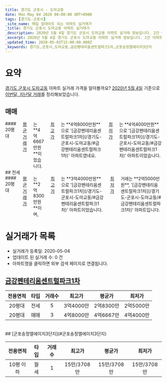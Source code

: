 ```yaml
---
title: 경기도 군포시 - 도마교동
date: Mon May 04 2020 00:00:00 GMT+0900
tags: [경기도-군포시]
_site_name: 매일 업데이트 되는 아파트 실거래가
_title: 경기도 군포시 도마교동 아파트 실거래가
_description: 2020년 5월 4일 경기도 군포시 도마교동 아파트 실거래 정보입니다. 2건 아파트 정보가 있습니다.
_excerpt: 2020년 5월 4일 경기도 군포시 도마교동 아파트 실거래 정보입니다. 2건 아파트 정보가 있습니다.
_updated_time: 2020-05-03T15:00:00.000Z
_keywords: 경기도,군포시,도마교동,금강펜테리움센트럴파크1차,군포송정엘에이치3단지
---
```





# 요약
<ins>경기도 군포시 도마교동</ins> 아파트 실거래 가격을 알아볼까요? <ins>2020년 5월 4일</ins> 기준으로 <ins>이번달, 지난달 거래</ins>를 정리해보았습니다.

## 매매
<div class="container">
<div class="twelve columns" markdown="1">
#### 20평대
<ins>평균 거래가</ins>는 **4억6667만원**이었습니다. <ins>최고가</ins>는 **4억8000만원**으로 '[금강펜테리움센트럴파크1차](/경기도-군포시-도마교동/#금강펜테리움센트럴파크1차)' 아파트였네요. <ins>최저가</ins>는 **4억4000만원**으로 '[금강펜테리움센트럴파크1차](/경기도-군포시-도마교동/#금강펜테리움센트럴파크1차)' 아파트이었습니다.
</div>
</div>
## 전세
<div class="container">
<div class="twelve columns" markdown="1">
#### 20평대
<ins>평균 거래가</ins>는 **2억8300만원**이며, <ins>최고가</ins>는 **3억4000만원**으로 '[금강펜테리움센트럴파크1차](/경기도-군포시-도마교동/#금강펜테리움센트럴파크1차)' 아파트이었습니다. <ins>최저가</ins> 거래는 **2억5000만원**, '[금강펜테리움센트럴파크1차](/경기도-군포시-도마교동/#금강펜테리움센트럴파크1차)' 아파트입니다.
</div>
</div>



# 실거래가 목록
- 실거래가 등록일: 2020-05-04
- 업데이트 된 실거래 수: 0 건
- 아파트명을 클릭하면 외부 검색 페이지로 연결됩니다.

## [금강펜테리움센트럴파크1차](#금강펜테리움센트럴파크1차)

|전용면적|타입|거래수|최고가|평균가|최저가|
|:---:|:---:|:---:|:---:|:---:|:---:|
|20평대|<span class="deal-type-2">전세</span>|5|3억4000만|2억8300만|2억5000만|
|20평대|<span class="deal-type-1">매매</span>|3|4억8000만|4억6667만|4억4000만|

<br/>
## [군포송정엘에이치3단지](#군포송정엘에이치3단지)

|전용면적|타입|거래수|최고가|평균가|최저가|
|:---:|:---:|:---:|:---:|:---:|:---:|
|10평 이하|<span class="deal-type-3">월세</span>|1|15만/3708만|15만/3708만|15만/3708만|

<br/>



